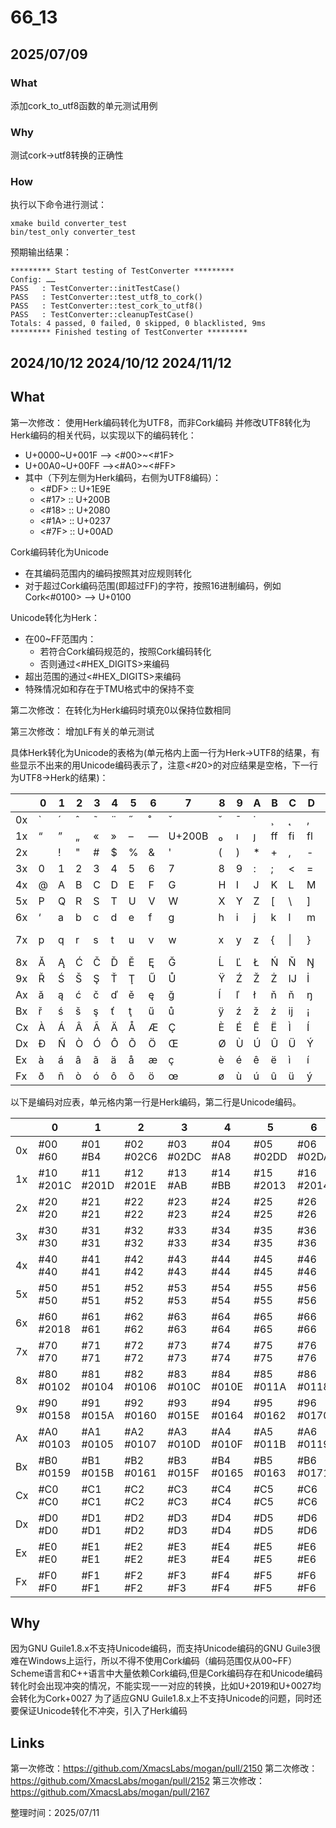 # 66_13
## 2025/07/09
### What
添加cork_to_utf8函数的单元测试用例

### Why
测试cork->utf8转换的正确性

### How
执行以下命令进行测试：
```
xmake build converter_test
bin/test_only converter_test
```
预期输出结果：
```
********* Start testing of TestConverter *********
Config: ……
PASS   : TestConverter::initTestCase()
PASS   : TestConverter::test_utf8_to_cork()
PASS   : TestConverter::test_cork_to_utf8()
PASS   : TestConverter::cleanupTestCase()
Totals: 4 passed, 0 failed, 0 skipped, 0 blacklisted, 9ms
********* Finished testing of TestConverter *********
```

## 2024/10/12 2024/10/12 2024/11/12

## What
第一次修改：
使用Herk编码转化为UTF8，而非Cork编码
并修改UTF8转化为Herk编码的相关代码，以实现以下的编码转化：
- U+0000~U+001F --> <#00>~<#1F>
- U+00A0~U+00FF --><#A0>~<#FF>
- 其中（下列左侧为Herk编码，右侧为UTF8编码）：
  - <#DF> :: U+1E9E
  - <#17> :: U+200B
  - <#18> :: U+2080
  - <#1A> :: U+0237
  - <#7F> :: U+00AD

Cork编码转化为Unicode
- 在其编码范围内的编码按照其对应规则转化
- 对于超过Cork编码范围(即超过FF)的字符，按照16进制编码，例如Cork<#0100> --> U+0100

Unicode转化为Herk：
- 在00~FF范围内：
  - 若符合Cork编码规范的，按照Cork编码转化
  - 否则通过<#HEX_DIGITS>来编码
- 超出范围的通过<#HEX_DIGITS>来编码
- 特殊情况如<langle>和<mathpi>存在于TMU格式中的保持不变


第二次修改：
在转化为Herk编码时填充0以保持位数相同

第三次修改：
增加LF有关的单元测试

具体Herk转化为Unicode的表格为(单元格内上面一行为Herk->UTF8的结果，有些显示不出来的用Unicode编码表示了，注意<#20>的对应结果是空格，下一行为UTF8->Herk的结果)：

|      | 0 | 1 | 2 | 3 | 4 | 5 | 6 | 7 | 8 | 9 | A | B | C | D | E | F |
|------|---|---|---|---|---|---|---|---|---|---|---|---|---|---|---|---|
| 0x   | ` | ´ | ˆ | ˜ | ¨ | ˝ | ˚ | ˇ | ˘ | ¯ | ˙ | ¸ | ˛ | ‚ | ‹ | › |
| 1x   | “ | ” | „ | « | » | – | — | ‍U+200B | ₀ | ı | ȷ | ff | fi | fl | ffi | ffl |
| 2x   |   | ! | " | # | $ | % | & | ' | ( | ) | * | + | , | - | . | / |
| 3x   | 0 | 1 | 2 | 3 | 4 | 5 | 6 | 7 | 8 | 9 | : | ; | < | = | > | ? |
| 4x   | @ | A | B | C | D | E | F | G | H | I | J | K | L | M | N | O |
| 5x   | P | Q | R | S | T | U | V | W | X | Y | Z | [ | \ | ] | ^ | _ |
| 6x   | ‘ | a | b | c | d | e | f | g | h | i | j | k | l | m | n | o |
| 7x   | p | q | r | s | t | u | v | w | x | y | z | { | \| | } | ~ | U+00AD­ |
| 8x   | Ă | Ą | Ć | Č | Ď | Ě | Ę | Ğ | Ĺ | Ľ | Ł | Ń | Ň | Ŋ | Ő | Ŕ |
| 9x   | Ř | Ś | Š | Ş | Ť | Ţ | Ű | Ů | Ÿ | Ź | Ž | Ż | Ĳ | İ | đ | § |
| Ax   | ă | ą | ć | č | ď | ě | ę | ğ | ĺ | ľ | ł | ň | ň | ŋ | ő | ŕ |
| Bx   | ř | ś | š | ş | ť | ţ | ű | ů | ÿ | ź | ž | ż | ĳ | ¡ | ¿ | £ |
| Cx   | À | Á | Â | Ã | Ä | Å | Æ | Ç | È | É | Ê | Ë | Ì | Í | Î | Ï |
| Dx   | Ð | Ñ | Ò | Ó | Ô | Õ | Ö | Œ | Ø | Ù | Ú | Û | Ü | Ý | Þ | ẞ |
| Ex   | à | á | â | ã | ä | å | æ | ç | è | é | ê | ë | ì | í | î | ï |
| Fx   | ð | ñ | ò | ó | ô | õ | ö | œ | ø | ù | ú | û | ü | ý | þ | ß |

以下是编码对应表，单元格内第一行是Herk编码，第二行是Unicode编码。

|     | 0                | 1                | 2                | 3                | 4                | 5                | 6                | 7                | 8                | 9                | A                | B                | C                | D                | E                | F                |
|-----|------------------|------------------|------------------|------------------|------------------|------------------|------------------|------------------|------------------|------------------|------------------|------------------|------------------|------------------|------------------|------------------|
| 0x  | #00<br>#60       | #01<br>#B4       | #02<br>#02C6     | #03<br>#02DC     | #04<br>#A8       | #05<br>#02DD     | #06<br>#02DA     | #07<br>#02C7     | #08<br>#02D8     | #09<br>#AF       | #0A<br>#02D9     | #0B<br>#B8       | #0C<br>#02DB     | #0D<br>#201A     | #0E<br>#2039     | #0F<br>#203A     |
| 1x  | #10<br>#201C     | #11<br>#201D     | #12<br>#201E     | #13<br>#AB       | #14<br>#BB       | #15<br>#2013     | #16<br>#2014     | #17<br>#200B     | #18<br>#2080     | #19<br>#0131     | #1A<br>#0237     | #1B<br>#FB00     | #1C<br>#FB01     | #1D<br>#FB02     | #1E<br>#FB03     | #1F<br>#FB04     |
| 2x  | #20<br>#20       | #21<br>#21       | #22<br>#22       | #23<br>#23       | #24<br>#24       | #25<br>#25       | #26<br>#26       | #27<br>#27       | #28<br>#28       | #29<br>#29       | #2A<br>#2A       | #2B<br>#2B       | #2C<br>#2C       | #2D<br>#2D       | #2E<br>#2E       | #2F<br>#2F       |
| 3x  | #30<br>#30       | #31<br>#31       | #32<br>#32       | #33<br>#33       | #34<br>#34       | #35<br>#35       | #36<br>#36       | #37<br>#37       | #38<br>#38       | #39<br>#39       | #3A<br>#3A       | #3B<br>#3B       | #3C<br>#3C       | #3D<br>#3D       | #3E<br>#3E       | #3F<br>#3F       |
| 4x  | #40<br>#40       | #41<br>#41       | #42<br>#42       | #43<br>#43       | #44<br>#44       | #45<br>#45       | #46<br>#46       | #47<br>#47       | #48<br>#48       | #49<br>#49       | #4A<br>#4A       | #4B<br>#4B       | #4C<br>#4C       | #4D<br>#4D       | #4E<br>#4E       | #4F<br>#4F       |
| 5x  | #50<br>#50       | #51<br>#51       | #52<br>#52       | #53<br>#53       | #54<br>#54       | #55<br>#55       | #56<br>#56       | #57<br>#57       | #58<br>#58       | #59<br>#59       | #5A<br>#5A       | #5B<br>#5B       | #5C<br>#5C       | #5D<br>#5D       | #5E<br>#5E       | #5F<br>#5F       |
| 6x  | #60<br>#2018     | #61<br>#61       | #62<br>#62       | #63<br>#63       | #64<br>#64       | #65<br>#65       | #66<br>#66       | #67<br>#67       | #68<br>#68       | #69<br>#69       | #6A<br>#6A       | #6B<br>#6B       | #6C<br>#6C       | #6D<br>#6D       | #6E<br>#6E       | #6F<br>#6F       |
| 7x  | #70<br>#70       | #71<br>#71       | #72<br>#72       | #73<br>#73       | #74<br>#74       | #75<br>#75       | #76<br>#76       | #77<br>#77       | #78<br>#78       | #79<br>#79       | #7A<br>#7A       | #7B<br>#7B       | #7C<br>#7C       | #7D<br>#7D       | #7E<br>#7E       | #7F<br>#00AD     |
| 8x  | #80<br>#0102     | #81<br>#0104     | #82<br>#0106     | #83<br>#010C     | #84<br>#010E     | #85<br>#011A     | #86<br>#0118     | #87<br>#011E     | #88<br>#0139     | #89<br>#013D     | #8A<br>#0141     | #8B<br>#0143     | #8C<br>#0147     | #8D<br>#014A     | #8E<br>#0150     | #8F<br>#0154     |
| 9x  | #90<br>#0158     | #91<br>#015A     | #92<br>#0160     | #93<br>#015E     | #94<br>#0164     | #95<br>#0162     | #96<br>#0170     | #97<br>#016E     | #98<br>#0178     | #99<br>#0179     | #9A<br>#017D     | #9B<br>#017B     | #9C<br>#0132     | #9D<br>#0130     | #9E<br>#0111     | #9F<br>#A7       |
| Ax  | #A0<br>#0103     | #A1<br>#0105     | #A2<br>#0107     | #A3<br>#010D     | #A4<br>#010F     | #A5<br>#011B     | #A6<br>#0119     | #A7<br>#011F     | #A8<br>#013A     | #A9<br>#013E     | #AA<br>#0142     | #AB<br>#0144     | #AC<br>#0148     | #AD<br>#014B     | #AE<br>#0151     | #AF<br>#0155     |
| Bx  | #B0<br>#0159     | #B1<br>#015B     | #B2<br>#0161     | #B3<br>#015F     | #B4<br>#0165     | #B5<br>#0163     | #B6<br>#0171     | #B7<br>#016F     | #B8<br>#FF       | #B9<br>#017A     | #BA<br>#017E     | #BB<br>#017C     | #BC<br>#0133     | #BD<br>#A1       | #BE<br>#BF       | #BF<br>#A3       |
| Cx  | #C0<br>#C0       | #C1<br>#C1       | #C2<br>#C2       | #C3<br>#C3       | #C4<br>#C4       | #C5<br>#C5       | #C6<br>#C6       | #C7<br>#C7       | #C8<br>#C8       | #C9<br>#C9       | #CA<br>#CA       | #CB<br>#CB       | #CC<br>#CC       | #CD<br>#CD       | #CE<br>#CE       | #CF<br>#CF       |
| Dx  | #D0<br>#D0       | #D1<br>#D1       | #D2<br>#D2       | #D3<br>#D3       | #D4<br>#D4       | #D5<br>#D5       | #D6<br>#D6       | #D7<br>#0152     | #D8<br>#D8       | #D9<br>#D9       | #DA<br>#DA       | #DB<br>#DB       | #DC<br>#DC       | #DD<br>#DD       | #DE<br>#DE       | #DF<br>#1E9E     |
| Ex  | #E0<br>#E0       | #E1<br>#E1       | #E2<br>#E2       | #E3<br>#E3       | #E4<br>#E4       | #E5<br>#E5       | #E6<br>#E6       | #E7<br>#E7       | #E8<br>#E8       | #E9<br>#E9       | #EA<br>#EA       | #EB<br>#EB       | #EC<br>#EC       | #ED<br>#ED       | #EE<br>#EE       | #EF<br>#EF       |
| Fx  | #F0<br>#F0       | #F1<br>#F1       | #F2<br>#F2       | #F3<br>#F3       | #F4<br>#F4       | #F5<br>#F5       | #F6<br>#F6       | #F7<br>#0153     | #F8<br>#F8       | #F9<br>#F9       | #FA<br>#FA       | #FB<br>#FB       | #FC<br>#FC       | #FD<br>#FD       | #FE<br>#FE       | #FF<br>#DF       |



## Why
因为GNU Guile1.8.x不支持Unicode编码，而支持Unicode编码的GNU Guile3很难在Windows上运行，所以不得不使用Cork编码（编码范围仅从00~FF）
Scheme语言和C++语言中大量依赖Cork编码,但是Cork编码存在和Unicode编码转化时会出现冲突的情况，不能实现一一对应的转换，比如U+2019和U+0027均会转化为Cork+0027
为了适应GNU Guile1.8.x上不支持Unicode的问题，同时还要保证Unicode转化不冲突，引入了Herk编码

## Links
第一次修改：https://github.com/XmacsLabs/mogan/pull/2150
第二次修改：https://github.com/XmacsLabs/mogan/pull/2152
第三次修改：https://github.com/XmacsLabs/mogan/pull/2167

整理时间：2025/07/11